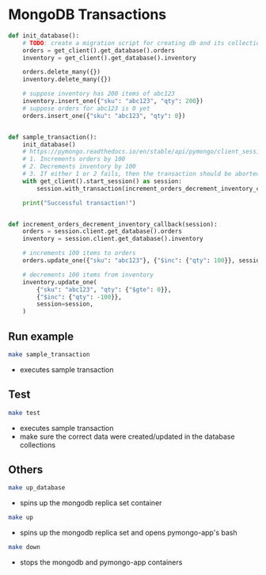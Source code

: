 # MongoDB Transactions

```python
def init_database():
    # TODO: create a migration script for creating db and its collections
    orders = get_client().get_database().orders
    inventory = get_client().get_database().inventory

    orders.delete_many({})
    inventory.delete_many({})

    # suppose inventory has 200 items of abc123
    inventory.insert_one({"sku": "abc123", "qty": 200})
    # suppose orders for abc123 is 0 yet
    orders.insert_one({"sku": "abc123", "qty": 0})


def sample_transaction():
    init_database()
    # https://pymongo.readthedocs.io/en/stable/api/pymongo/client_session.html
    # 1. Increments orders by 100
    # 2. Decrements inventory by 100
    # 3. If either 1 or 2 fails, then the transaction should be aborted
    with get_client().start_session() as session:
        session.with_transaction(increment_orders_decrement_inventory_callback)

    print("Successful transaction!")


def increment_orders_decrement_inventory_callback(session):
    orders = session.client.get_database().orders
    inventory = session.client.get_database().inventory

    # increments 100 items to orders
    orders.update_one({"sku": "abc123"}, {"$inc": {"qty": 100}}, session=session)

    # decrements 100 items from inventory
    inventory.update_one(
        {"sku": "abc123", "qty": {"$gte": 0}},
        {"$inc": {"qty": -100}},
        session=session,
    )
```

## Run example
```bash
make sample_transaction
```
- executes sample transaction


## Test
```bash
make test
```
- executes sample transaction
- make sure the correct data were created/updated in the database collections

## Others
```bash
make up_database
```
- spins up the mongodb replica set container

```bash
make up
```
- spins up the mongodb replica set and opens pymongo-app's bash

```bash
make down
```
- stops the mongodb and pymongo-app containers
